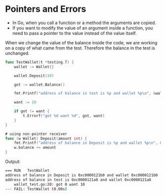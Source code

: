 # Pointers and Errors

- In Go, when you call a function or a method the arguments are copied.
- If you want to modify the value of an argument inside a function, you need to pass a pointer to the value instead of the value itself.

When we change the value of the balance inside the code, we are working on a copy of what came from the test. Therefore the balance in the test is unchanged.
```go
func TestWallet(t *testing.T) {
	wallet := Wallet{}

	wallet.Deposit(10)

	got := wallet.Balance()

	fmt.Printf("address of balance in test is %p and wallet %p\n", &wallet.balance, &wallet)

	want := 10

	if got != want {
		t.Errorf("got %d want %d", got, want)
	}
}

# using non-pointer receiver
func (w Wallet) Deposit(amount int) {
	fmt.Printf("address of balance in Deposit is %p and wallet %p\n", &w.balance, &w)
	w.balance += amount
}
```
Output:
```bash
=== RUN   TestWallet
address of balance in Deposit is 0xc0000121b0 and wallet 0xc0000121b0
address of balance in test is 0xc0000121a8 and wallet 0xc0000121a8
    wallet_test.go:20: got 0 want 10
--- FAIL: TestWallet (0.00s)
```
